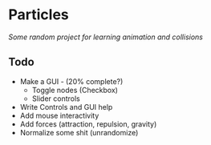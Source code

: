 # Particles
 *Some random project for learning animation and collisions*

## Todo
- Make a GUI - (20% complete?)
  - Toggle nodes (Checkbox)
  - Slider controls
- Write Controls and GUI help
- Add mouse interactivity
- Add forces (attraction, repulsion, gravity)
- Normalize some shit (unrandomize)


